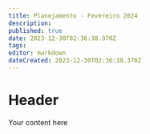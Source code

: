 ```yaml
---
title: Planejamento - Fevereiro 2024
description: 
published: true
date: 2023-12-30T02:36:38.370Z
tags: 
editor: markdown
dateCreated: 2023-12-30T02:36:38.370Z
---
```


# Header
Your content here